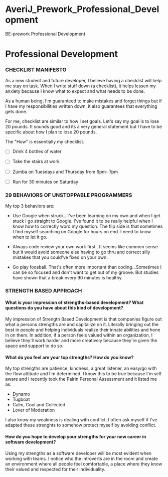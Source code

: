 # AveriJ_Prework_Professional_Development
BE-prework Professional Development

# Professional Development
### CHECKLIST MANIFESTO
As a new student and future developer, I believe having a checklist will help me stay on task. When I write stuff down (a checklist), it helps lessen my anxiety because I know what to expect and what needs to be done. 

As a human being, I'm guaranteed to make mistakes and forget things but if I have my responsibilities written down, it also guarantees that everything gets done.

For me, checklist are similar to how I set goals. Let's say my goal is to lose 20 pounds. It sounds good and its a very general statement but I have to be specific about how I plan to lose 20 pounds. 

The "How" is essentially my checklist.
- [ ] Drink 4 bottles of water
- [ ] Take the stairs at work
- [ ] Zumba on Tuesdays and Thursday from 6pm- 7pm
- [ ] Run for 30 minutes on Saturday


### 29 BEHAVIORS OF UNSTOPPABLE PROGRAMMERS
My top 3 behaviors are: 
* Use Google when struck...I've been learning on my own and when I get stuck I go straight to Google. I've found it to be really helpful when I know how to correctly word my question. The flip side is that sometimes I find myself searching on Google for hours on end. I need to know when to let it go.

* Always code review your own work first...It seems like common sense but it would avoid someone else having to go thru and correct silly mistakes that you could've fixed on your own. 

* Go play foosball. That's often more important than coding...Sometimes I can be so focused and don't want to get out of my groove. But studies have shown that a break every 90 minutes is healthy.  


### STRENGTH BASED APPROACH
#### What is your impression of strengths-based development? What questions do you have about this kind of development?
My impression of Strength Based Development is that companies figure out what a persons strengths are and capitalize on it. Literally bringing out the best in people and helping individuals realize their innate abilities and hone in on them.
In addition, if a person feels valued within an organization, I believe they'll work harder and more creatively because they're given the space and support to do so.

#### What do you feel are your top strengths? How do you know?
My top strengths are patience, kindness, a great listener, an easy/go with the flow attitude and I'm determined. I know this to be true because I'm self aware and I recently took the Pairin Personal Assessment and it listed me as:
* Dynamo
* Tugboat
* Calm, Cool and Collected
* Lover of Moderation

I also know my weakness is dealing with conflict. I often ask myself if I've adapted these strenghts to somehow protect myself by avoiding conflict.

#### How do you hope to develop your strengths for your new career in software development?
Using my strengths as a software developer will be most evident when working with teams. I notice who the introverts are in the room and  create an environment where all people feel comfortable, a place where they know their valued and respected for their individuality.
